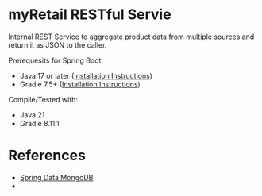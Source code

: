 # myRetail RESTful Servie 

Internal REST Service to aggregate product data from multiple sources and return it as JSON to the caller.


Prerequesits for Spring Boot:
   - Java 17 or later ([Installation Instructions](https://www.oracle.com/java/technologies/downloads/#java21))
   - Gradle 7.5+ ([Installation Instructions](https://gradle.org/install/))

Compile/Tested with:
- Java 21
- Gradle 8.11.1


# References

- [Spring Data MongoDB](https://docs.spring.io/spring-data/mongodb/reference/index.html)
- 

